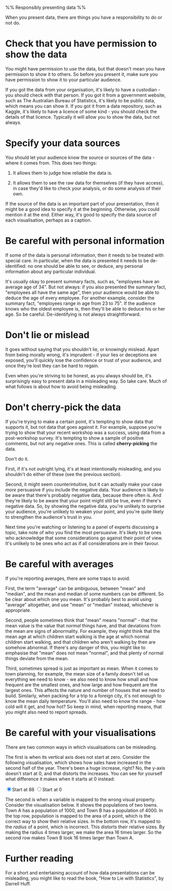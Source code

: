 %% Responsibly presenting data %%

When you present data, there are things you have a responsibility to do or not do.

# Check that you have permission to show the data

You might have permission to *use* the data, but that doesn't mean you have permission to show it to others. So before you present it, make sure you have permission to show it to your particular audience.

If you got the data from your organisation, it's likely to have a custodian - you should check with that person. If you got it from a government website, such as The Australian Bureau of Statistics, it's likely to be public data, which means you can show it. If you got it from a data repository, such as Kaggle, it's likely to have a licence of some kind - you should check the details of that licence. Typically it will allow you to show the data, but not always.

# Specify your data sources

You should let your audience know the source or sources of the data - where it comes from. This does two things:

1. It allows them to judge how reliable the data is.

2. It allows them to see the raw data for themselves (if they have access), in case they'd like to check your analysis, or do some analysis of their own.

If the source of the data is an important part of your presentation, then it might be a good idea to specify it at the beginning. Otherwise, you could mention it at the end. Either way, it's good to specify the data source of each visualisation, perhaps as a caption.

# Be careful with personal information

If some of the data is personal information, then it needs to be treated with special care. In particular, when the data is presented it needs to be de-identified: no one should be able to see, or deduce, any personal information about any particular individual.

It's usually okay to present summary facts, such as, "employees have an average age of 34". But not always: if you also presented the summary fact, "employees all have the same age", then your audience would be able to deduce the age of every employee. For another example, consider the summary fact, "employees range in age from 23 to 75". If the audience knows who the oldest employee is, then they'll be able to deduce his or her age. So be careful. De-identifying is not always straightforward.

# Don't lie or mislead

It goes without saying that you shouldn't lie, or knowingly mislead. Apart from being morally wrong, it's imprudent - if your lies or deceptions are exposed, you'll quickly lose the confidence or trust of your audience, and once they're lost they can be hard to regain.

Even when you're striving to be honest, as you always should be, it's surprisingly easy to present data in a misleading way. So take care. Much of what follows is about how to avoid being misleading.

# Don't cherry-pick the data

If you're trying to make a certain point, it's tempting to show data that supports it, but not data that goes against it. For example, suppose you're trying to show that your recent workshop was a success, using data from a post-workshop survey. It's tempting to show a sample of positive comments, but not any negative ones. This is called **cherry-picking** the data.

Don't do it.

First, if it's not outright lying, it's at least intentionally misleading, and you shouldn't do either of these (see the previous section).

Second, it might seem counterintuitive, but it can actually make your case *more* persuasive if you include the negative data. Your audience is likely to be aware that there's probably negative data, because there often is. And they're likely to be aware that your point might still be true, even if there's negative data. So, by showing the negative data, you're unlikely to surprise your audience, you're unlikely to weaken your point, and you're quite likely to strengthen the audience's trust in you.

Next time you're watching or listening to a panel of experts discussing a topic, take note of who you find the most persuasive. It's likely to be ones who acknowledge that some considerations go against their point of view. It's unlikely to be ones who act as if all considerations are in their favour.

# Be careful with averages

If you're reporting averages, there are some traps to avoid. 

First, the term "average" can be ambiguous, between "mean" and "median", and the mean and median of some numbers can be different. So be clear about which one you mean. It's probably best to avoid using "average" altogether, and use "mean" or "median" instead, whichever is appropriate.

Second, people sometimes think that "mean" means "normal" - that the mean value is the value that *normal* things have, and that deviations from the mean are signs of abnormality. For example, they might think that the mean age at which children start walking is the age at which normal children start walking, and that children who aren't walking by then are somehow abnormal. If there's any danger of this, you might like to emphasise that "mean" does not mean "normal", and that plenty of normal things deviate from the mean.

Third, sometimes spread is just as important as mean. When it comes to town planning, for example, the mean size of a family doesn't tell us everything we need to know - we also need to know how small and how frequent are the smallest ones, and how large and how frequent are the largest ones. This affects the nature and number of houses that we need to build. Similarly, when packing for a trip to a foreign city, it's not enough to know the mean daily temperature. You'll also need to know the range - how cold will it get, and how hot? So keep in mind, when reporting means, that you might also need to report spreads.

# Be careful with your visualisations

There are two common ways in which visualisations can be misleading.

The first is when its vertical axis does not start at zero. Consider the following visualisation, which shows how sales have increased in the second half of the year. There's been a huge increase, right? No, the y-axis doesn't start at 0, and that distorts the increases. You can see for yourself what difference it makes when it starts at 0 instead:

<div id="prob1"></div>
<script>
  let prob1 = Highcharts.chart("prob1", {
  	title: {text: "Sales have increased in the past six months"},
  	xAxis: {title: {text: ""}, type: "category",},
  	yAxis: {min: 88, max: 100, title: {text: "Sales"}},
  	legend: {enabled: false},
  	series: [{
  	  type: "column",
  		data: [["Jan", 90],["Feb", 90],["Mar", 90],["Apr", 90],["May", 90],["Jun", 90],["Jul", 91],["Aug", 92],["Sep", 93],["Oct", 94],["Nov", 95],["Dec", 96]],
  	}]
  });
</script>
<label onclick="prob1.update({yAxis: {min: 88}})"><input type="radio" name="prob1" checked/>Start at 88</label>
<label onclick="prob1.update({yAxis: {min: 0}})"><input type="radio" name="prob1"/>Start at 0</label>

The second is when a variable is mapped to the wrong visual property. Consider the visualisation below. It shows the populations of two towns. Town A has a population of 1000, and Town B has a population of 4000. In the top row, population is mapped to the area of a point, which is the correct way to show their relative sizes. In the bottom row, it's mapped to the *radius* of a point, which is incorrect. This distorts their relative sizes. By making the radius 4 times larger, we make the area 16 times larger. So the second row makes Town B look 16 times larger than Town A.

<div id="prob2"></div>
<script>
  Highcharts.chart("prob2", {
    chart: {type: "bubble"},
  	title: {text: "Population of Australia's States and Territories on 31 December 2020"},
  	xAxis: {title: {text: ""}, type: "category",},
  	yAxis: {title: {text: ""}, gridLineWidth: 0, min: 0, max: 1, categories: [ "Incorrect", "Correct"]},
  	legend: {enabled: false},
  	plotOptions: {series: {zMin: 0, zMax: 4000, maxSize: "40%", dataLabels: {enabled: true}}},
  	series: [{
  	  name: "Correct",
    	sizeBy: "area",
  		data: [["Town A", 1, 1000],["Town B", 1, 4000]],
  	},{
  	  name: "Incorrect",
    	sizeBy: "width",
  		data: [["Town A", 0, 1000],["Town B", 0, 4000]],
  	}]
  });
</script>

# Further reading

For a short and entertaining account of how data presentations can be misleading, you might like to read the book, "How to Lie with Statistics", by Darrell Huff.